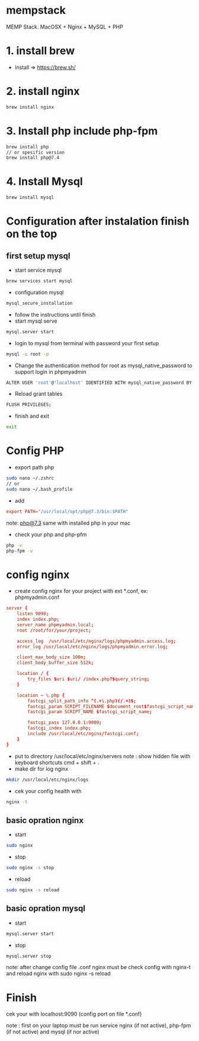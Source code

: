 # mempstack
MEMP Stack. MacOSX + Nginx + MySQL + PHP

# 1. install brew
- install => https://brew.sh/

# 2. install nginx
```bash
brew install nginx
```
# 3. Install php include php-fpm
```bash
brew install php
// or spesific version
brew install php@7.4
```
# 4. Install Mysql
```bash
brew install mysql
```
# Configuration after instalation finish on the top
## first setup mysql
- start service mysql
```bash
brew services start mysql
```
- configuration mysql
```bash
mysql_secure_installation
```
- follow the instructions until finish
- start mysql serve
```bash
mysql.server start
```
- login to mysql from terminal with password your first setup
```bash
mysql -u root -p
```
- Change the authentication method for root as mysql_native_password to support login in phpmyadmin
```bash
ALTER USER 'root'@'localhost' IDENTIFIED WITH mysql_native_password BY 'yourpassword';
```
- Reload grant tables
```bash
FLUSH PRIVILEGES;
```
- finish and exit
```bash
exit
```

# Config PHP
- export path php
```bash
sudo nano ~/.zshrc
// or
sudo nano ~/.bash_profile
```
- add
```conf
export PATH="/usr/local/opt/php@7.3/bin:$PATH"
```
note: php@7.3 same with installed php in your mac
- check your php and php-pfm
```bash
php -v
php-fpm -v
```

# config nginx
- create config nginx for your project with ext *.conf, ex: phpmyadmin.conf
```conf
server {
    listen 9090;
    index index.php;
    server_name phpmyadmin.local;
    root /root/for/your/project;

    access_log  /usr/local/etc/nginx/logs/phpmyadmin.access.log;
    error_log /usr/local/etc/nginx/logs/phpmyadmin.error.log;

    client_max_body_size 100m;
    client_body_buffer_size 512k;

    location / {
        try_files $uri $uri/ /index.php?$query_string;
    }

    location ~ \.php {
        fastcgi_split_path_info ^(.+\.php)(/.+)$;
        fastcgi_param SCRIPT_FILENAME $document_root$fastcgi_script_name;
        fastcgi_param SCRIPT_NAME $fastcgi_script_name;

        fastcgi_pass 127.0.0.1:9000;
        fastcgi_index index.php;
        include /usr/local/etc/nginx/fastcgi.conf;
    }
}
```
- put to directory /usr/local/etc/nginx/servers
note : show hidden file with keyboard shortcuts cmd + shift + .
- make dir for log nginx
```bash
mkdir /usr/local/etc/nginx/logs
```
- cek your config health with
```bash
nginx -t
```
## basic opration nginx
- start
```bash
sudo nginx
```
- stop
```bash
sudo nginx -s stop
```
- reload
```bash
sudo nginx -s reload
```

## basic opration mysql
- start
```bash
mysql.server start
```
- stop
```bash
mysql.server stop
```
note: after change config file .conf nginx must be check config with nginx-t and reload nginx with sudo nginx -s reload

# Finish
cek your with localhost:9090 (config port on file *.conf)

note : first on your laptop must be run service nginx (if not active), php-fpm (if not active) and mysql (if nor active)




